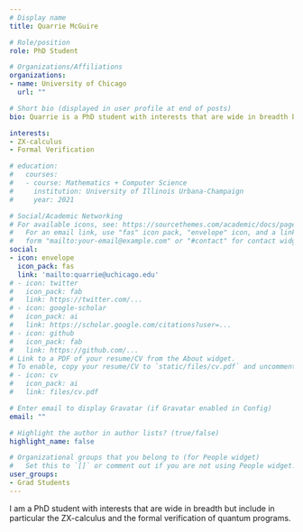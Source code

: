 ```yaml
---
# Display name
title: Quarrie McGuire

# Role/position
role: PhD Student

# Organizations/Affiliations
organizations:
- name: University of Chicago
  url: ""

# Short bio (displayed in user profile at end of posts)
bio: Quarrie is a PhD student with interests that are wide in breadth but include in particular the ZX-calculus and the formal verification of quantum programs.

interests:
- ZX-calculus
- Formal Verification

# education:
#   courses:
#   - course: Mathematics + Computer Science
#     institution: University of Illinois Urbana-Champaign
#     year: 2021

# Social/Academic Networking
# For available icons, see: https://sourcethemes.com/academic/docs/page-builder/#icons
#   For an email link, use "fas" icon pack, "envelope" icon, and a link in the
#   form "mailto:your-email@example.com" or "#contact" for contact widget.
social:
- icon: envelope
  icon_pack: fas
  link: 'mailto:quarrie@uchicago.edu'
# - icon: twitter
#   icon_pack: fab
#   link: https://twitter.com/...
# - icon: google-scholar
#   icon_pack: ai
#   link: https://scholar.google.com/citations?user=...
# - icon: github
#   icon_pack: fab
#   link: https://github.com/...
# Link to a PDF of your resume/CV from the About widget.
# To enable, copy your resume/CV to `static/files/cv.pdf` and uncomment the lines below.
# - icon: cv
#   icon_pack: ai
#   link: files/cv.pdf

# Enter email to display Gravatar (if Gravatar enabled in Config)
email: ""

# Highlight the author in author lists? (true/false)
highlight_name: false

# Organizational groups that you belong to (for People widget)
#   Set this to `[]` or comment out if you are not using People widget.
user_groups:
- Grad Students
---
```


I am a PhD student with interests that are wide in breadth but include in particular the ZX-calculus and the formal verification of quantum programs.
